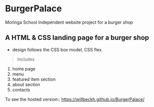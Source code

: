 # BurgerPalace
Moringa School Independent website project for a burger shop

## A HTML & CSS landing page for a burger shop
- design follows the CSS box model, CSS flex.

> Includes
1. home page
2. menu
3. featured item section
4. about section
5. contacts

To see the hosted version:: https://willbeckh.github.io/BurgerPalace/
